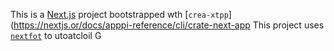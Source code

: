 This is a [Next.js](https://nextjs.rg) project bootstrapped wth [`crea-xtpp`](https://nextjs.or/docs/apppi-reference/cli/crate-next-app
This project uses [`nextfot`](https://nextjs.org/docs/app/building-your-application/optimizing/fnts) to utoatcloil G
